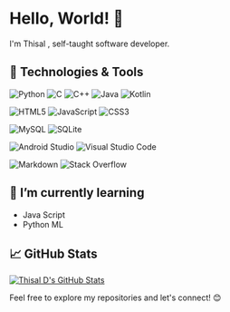 # Hello, World! 👋

I'm Thisal ,  self-taught software developer.

## 🔧 Technologies & Tools
![Python](https://img.shields.io/badge/python-3670A0?style=Plastic&logo=python&logoColor=ffdd54)
![C](https://img.shields.io/badge/c-%2300599C.svg?style=Plastic&logo=c&logoColor=white)
![C++](https://img.shields.io/badge/c++-%2300599C.svg?style=Plastic&logo=c%2B%2B&logoColor=white)
![Java](https://img.shields.io/badge/java-%23ED8B00.svg?style=Plastic&logo=openjdk&logoColor=white)
![Kotlin](https://img.shields.io/badge/kotlin-%237F52FF.svg?style=Plastic&logo=kotlin&logoColor=white)

![HTML5](https://img.shields.io/badge/html5-%23E34F26.svg?style=Plastic&logo=html5&logoColor=white)
![JavaScript](https://img.shields.io/badge/javascript-%23323330.svg?style=Plastic&logo=javascript&logoColor=%23F7DF1E)
![CSS3](https://img.shields.io/badge/css3-%231572B6.svg?style=Plastic&logo=css3&logoColor=white)

![MySQL](https://img.shields.io/badge/mysql-%2300f.svg?style=Plastic&logo=mysql&logoColor=white)
![SQLite](https://img.shields.io/badge/sqlite-%2307405e.svg?style=Plastic&logo=sqlite&logoColor=white)

![Android Studio](https://img.shields.io/badge/Android%20Studio-3DDC84.svg?style=Plastic&logo=android-studio&logoColor=white)
![Visual Studio Code](https://img.shields.io/badge/Visual%20Studio%20Code-0078d7.svg?style=Plastic&logo=visual-studio-code&logoColor=white)


![Markdown](https://img.shields.io/badge/markdown-%23000000.svg?style=Plastic&logo=markdown&logoColor=white)
![Stack Overflow](https://img.shields.io/badge/-Stackoverflow-FE7A16?style=Plastic&logo=stack-overflow&logoColor=white)

## 🌱 I’m currently learning
- Java Script
- Python ML

## 📈 GitHub Stats
[![Thisal D's GitHub Stats](https://github-readme-stats.vercel.app/api?username=Thisal-D&show_icons=true&count_private=true&hide=contribs&theme=radical)](https://github.com/Thisal-D)

Feel free to explore my repositories and let's connect! 😊
